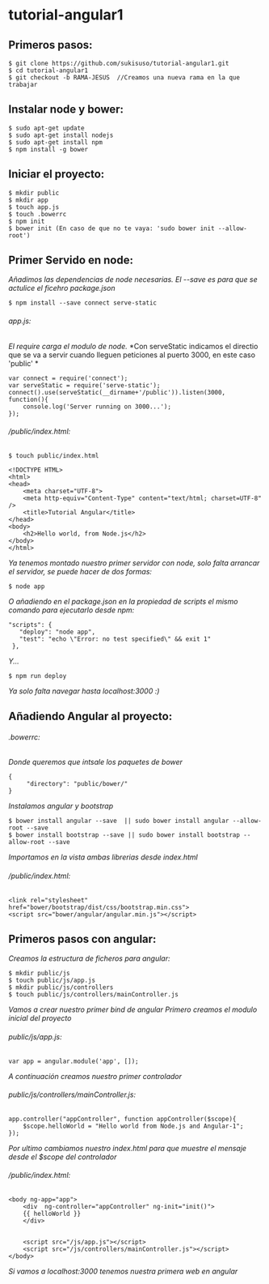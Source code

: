 # tutorial-angular1

## Primeros pasos:
```
$ git clone https://github.com/sukisuso/tutorial-angular1.git
$ cd tutorial-angular1
$ git checkout -b RAMA-JESUS  //Creamos una nueva rama en la que trabajar
```

## Instalar node y bower:
```
$ sudo apt-get update
$ sudo apt-get install nodejs
$ sudo apt-get install npm
$ npm install -g bower
```

## Iniciar el proyecto:
```
$ mkdir public
$ mkdir app
$ touch app.js
$ touch .bowerrc
$ npm init
$ bower init (En caso de que no te vaya: 'sudo bower init --allow-root')
```

## Primer Servido en node:
*Añadimos las dependencias de node necesarias. El --save es para que se actulice el ficehro package.json*
```
$ npm install --save connect serve-static 
```

###### app.js:
*El require carga el modulo de node.* 
*Con serveStatic indicamos el directio que se va a servir cuando lleguen peticiones al puerto 3000, en este caso 'public' *
```
var connect = require('connect');
var serveStatic = require('serve-static');
connect().use(serveStatic(__dirname+'/public')).listen(3000, function(){
    console.log('Server running on 3000...');
});
```

###### /public/index.html:
```
$ touch public/index.html
```
```
<!DOCTYPE HTML>
<html>
<head>
	<meta charset="UTF-8">
	<meta http-equiv="Content-Type" content="text/html; charset=UTF-8" />
	<title>Tutorial Angular</title>
</head>
<body>
    <h2>Hello world, from Node.js</h2>
</body>
</html>
```

*Ya tenemos montado nuestro primer servidor con node, solo falta arrancar el servidor, se puede hacer de dos formas:* 
```
$ node app
```
*O añadiendo en el package.json en la propiedad de scripts el mismo comando para ejecutarlo desde npm:* 
``` 
"scripts": {
   "deploy": "node app",
   "test": "echo \"Error: no test specified\" && exit 1"
 },
 ```
*Y...*
```
$ npm run deploy
``` 
*Ya solo falta navegar hasta localhost:3000 :)*


## Añadiendo Angular al proyecto:
###### .bowerrc:
*Donde queremos que intsale los paquetes de bower*
```
{
	 "directory": "public/bower/"
}
```
*Instalamos angular y bootstrap*
```
$ bower install angular --save  || sudo bower install angular --allow-root --save
$ bower install bootstrap --save || sudo bower install bootstrap --allow-root --save
```

*Importamos en la vista ambas librerias desde index.html*
###### /public/index.html:
```
<link rel="stylesheet" href="bower/bootstrap/dist/css/bootstrap.min.css">
<script src="bower/angular/angular.min.js"></script>
```

## Primeros pasos con angular:
*Creamos la estructura de ficheros para angular:*
```
$ mkdir public/js
$ touch public/js/app.js
$ mkdir public/js/controllers
$ touch public/js/controllers/mainController.js
```

*Vamos a crear nuestro primer bind de angular*
*Primero creamos el modulo inicial del proyecto*
###### public/js/app.js:
```
var app = angular.module('app', []);
```

*A continuación creamos nuestro primer controlador*
###### public/js/controllers/mainController.js:
```
app.controller("appController", function appController($scope){
    $scope.helloWorld = "Hello world from Node.js and Angular-1";
});
```

*Por ultimo cambiamos nuestro index.html para que muestre el mensaje desde el $scope del controlador*
###### /public/index.html:
```
<body ng-app="app">
    <div  ng-controller="appController" ng-init="init()">
    {{ helloWorld }}
    </div>


    <script src="/js/app.js"></script>
    <script src="/js/controllers/mainController.js"></script>
</body>
```

*Si vamos a localhost:3000 tenemos nuestra primera web en angular*
